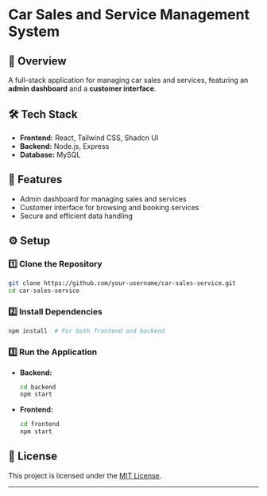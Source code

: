 # Car Sales and Service Management System  

## 🚀 Overview  
A full-stack application for managing car sales and services, featuring an **admin dashboard** and a **customer interface**.  

## 🛠️ Tech Stack  
- **Frontend:** React, Tailwind CSS, Shadcn UI  
- **Backend:** Node.js, Express  
- **Database:** MySQL  

## 🔧 Features  
- Admin dashboard for managing sales and services  
- Customer interface for browsing and booking services  
- Secure and efficient data handling  

## ⚙️ Setup  

### 1️⃣ Clone the Repository  
```bash
git clone https://github.com/your-username/car-sales-service.git
cd car-sales-service
```

### 2️⃣ Install Dependencies  
```bash
npm install  # For both frontend and backend
```

### 3️⃣ Run the Application  
- **Backend:**  
  ```bash
  cd backend
  npm start
  ```
- **Frontend:**  
  ```bash
  cd frontend
  npm start
  ```

## 📜 License  
This project is licensed under the [MIT License](LICENSE).  

---  

